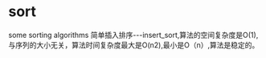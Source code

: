 # sort
some sorting algorithms
简单插入排序---insert_sort,算法的空间复杂度是O(1),与序列的大小无关，算法时间复杂度最大是O(n2),最小是O（n）,算法是稳定的。
